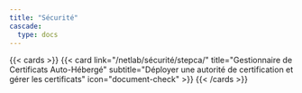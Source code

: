```yaml
---
title: "Sécurité"
cascade:
  type: docs
---
```


<!-- markdownlint-disable MD033 MD034-->

{{< cards >}}
  {{< card link="/netlab/sécurité/stepca/" title="Gestionnaire de Certificats Auto-Hébergé" subtitle="Déployer une autorité de certification et gérer les certificats" icon="document-check" >}}
{{< /cards >}}
